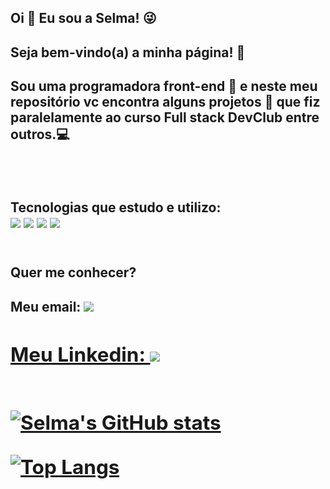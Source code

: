 

<h2> Oi 👋  Eu sou a Selma! 😜</h2>
<h2> Seja bem-vindo(a) a minha página! 🌼 </h2>
<h2> Sou uma programadora front-end 👩  e neste meu repositório vc encontra alguns projetos 📁 que fiz paralelamente ao curso Full stack DevClub entre outros.💻<h2/>
<br>
<h2> Tecnologias que estudo e utilizo: 
<br> 
  <img src='https://img.shields.io/badge/HTML5-E34F26?style=for-the-badge&logo=html5&logoColor=white'>
  <img src='https://img.shields.io/badge/CSS3-1572B6?style=for-the-badge&logo=css3&logoColor=white'>
  <img src='https://img.shields.io/badge/JavaScript-323330?style=for-the-badge&logo=javascript&logoColor=F7DF1E'>
  <img src='https://img.shields.io/badge/React-20232A?style=for-the-badge&logo=react&logoColor=61DAFB'>
 <br>
 <br>
<h2>  Quer me conhecer?</h2>
<h2> Meu email: <a href = https://gmail.com' > <img src='https://img.shields.io/badge/Gmail-D14836?style=for-the-badge&logo=gmail&logoColor=white'>
<h2> Meu Linkedin: <a href = https://linkedin.com'> <img src='https://img.shields.io/badge/LinkedIn-0077B5?style=for-the-badge&logo=linkedin&logoColor=white'>
<br>
<br>  
  
[![Selma's GitHub stats](https://github-readme-stats.vercel.app/api?username=oliveiraselma)](https://github.com/oliveiraselma/github-readme-stats)

[![Top Langs](https://github-readme-stats.vercel.app/api/top-langs/?username=oliveiraselma)](https://github.com/oliveiraselma/github-readme-stats)
